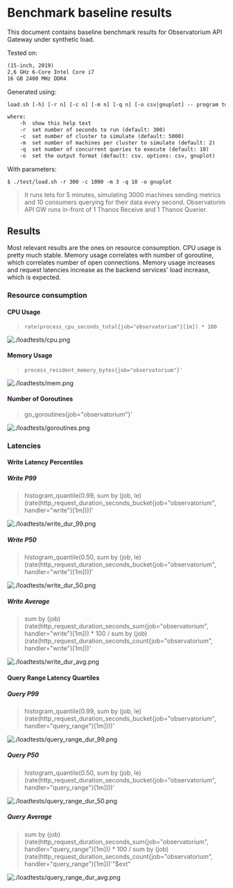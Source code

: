 # Benchmark baseline results

This document contains baseline benchmark results for Observatorium API Gateway under synthetic load.

Tested on:

```txt
(15-inch, 2019)
2,6 GHz 6-Core Intel Core i7
16 GB 2400 MHz DDR4
```

Generated using:

[embedmd]:# (../tmp/load_help.txt)
```txt
load.sh [-h] [-r n] [-c n] [-m n] [-q n] [-o csv|gnuplot] -- program to test synthetic load on observatorium gateway and report results.

where:
    -h  show this help text
    -r  set number of seconds to run (default: 300)
    -c  set number of cluster to simulate (default: 5000)
    -m  set number of machines per cluster to simulate (default: 2)
    -q  set number of concurrent queries to execute (default: 10)
    -o  set the output format (default: csv. options: csv, gnuplot)
```

With parameters:

```console
$ ./test/load.sh -r 300 -c 1000 -m 3 -q 10 -o gnuplot
```

> It runs tets for 5 minutes, simulating 3000 machines sending metrics and 10 consumers querying for their data every second.
> Observatorim API GW runs in-front of 1 Thanos Receive and 1 Thanos Querier.

## Results

Most relevant results are the ones on resource consumption.
CPU usage is pretty much stable.
Memory usage correlates with number of goroutine, which correlates number of open connections.
Memory usage increases and request latencies increase as the backend services' load increase, which is expected.

### Resource consumption

#### CPU Usage

> `rate(process_cpu_seconds_total{job="observatorium"}[1m]) * 100`

![./loadtests/cpu.png](./loadtests/cpu.png)

#### Memory Usage

> `process_resident_memory_bytes{job="observatorium"}'`

![./loadtests/mem.png](./loadtests/mem.png)

#### Number of Goroutines

> go_goroutines{job="observatorium"}'

![./loadtests/goroutines.png](./loadtests/goroutines.png)

### Latencies

#### Write Latency Percentiles

##### Write P99

> histogram_quantile(0.99, sum by (job, le) (rate(http_request_duration_seconds_bucket{job="observatorium", handler="write"}[1m])))'

![./loadtests/write_dur_99.png](./loadtests/write_dur_99.png)

##### Write P50

> histogram_quantile(0.50, sum by (job, le) (rate(http_request_duration_seconds_bucket{job="observatorium", handler="write"}[1m])))'

![./loadtests/write_dur_50.png](./loadtests/write_dur_50.png)

##### Write Average

> sum by (job) (rate(http_request_duration_seconds_sum{job="observatorium", handler="write"}[1m])) * 100
> /
> sum by (job) (rate(http_request_duration_seconds_count{job="observatorium", handler="write"}[1m]))'

![./loadtests/write_dur_avg.png](./loadtests/write_dur_avg.png)

#### Query Range Latency Quartiles

##### Query P99

> histogram_quantile(0.99, sum by (job, le) (rate(http_request_duration_seconds_bucket{job="observatorium", handler="query_range"}[1m])))'

![./loadtests/query_range_dur_99.png](./loadtests/query_range_dur_99.png)

##### Query P50

> histogram_quantile(0.50, sum by (job, le) (rate(http_request_duration_seconds_bucket{job="observatorium", handler="query_range"}[1m])))'

![./loadtests/query_range_dur_50.png](./loadtests/query_range_dur_50.png)

##### Query Average

> sum by (job) (rate(http_request_duration_seconds_sum{job="observatorium", handler="query_range"}[1m])) * 100
> /
> sum by (job) (rate(http_request_duration_seconds_count{job="observatorium", handler="query_range"}[1m]))'"$ext"

![./loadtests/query_range_dur_avg.png](./loadtests/query_range_dur_avg.png)
